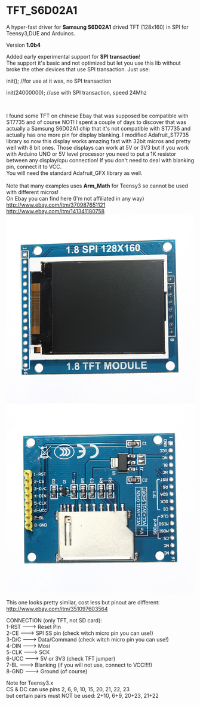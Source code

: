 TFT_S6D02A1
===========
A hyper-fast driver for <b>Samsung S6D02A1</b> drived TFT (128x160) in SPI for Teensy3,DUE and Arduinos.<br>

Version <b>1.0b4</b><br>

Added early experimental support for <b>SPI transaction</b>!<br>
The support it's basic and not optimized but let you use this lib without broke the other devices that use
SPI transaction. Just use:<br>

init(); //for use at it was, no SPI transaction<br>

init(24000000); //use with SPI transaction, speed 24Mhz<br>

<br>

I found some TFT on chinese Ebay that was supposed be compatible with ST7735 and of course NOT! I spent a couple of days to discover that was actually
a Samsung S6D02A1 chip that it's not compatible with ST7735 and actually has one more pin for display blanking.
I modified Adafruit_ST7735 library so now this display works amazing fast with 32bit micros and pretty well with 8 bit ones.
Those displays can work at 5V or 3V3 but if you work with Arduino UNO or 5V level processor you need to put a 1K resistor between
any display/cpu connection!
If you don't need to deal with blanking pin, connect it to VCC.
<br>
You will need the standard Adafruit_GFX library as well.<br>
<br>
Note that many examples uses <b>Arm_Math</b> for Teensy3 so cannot be used with different micros!<br>
On Ebay you can find here (I'm not affiliated in any way)<br>
http://www.ebay.com/itm/370987651121 <br>
http://www.ebay.com/itm/141341180758 <br>
![image](https://github.com/sumotoy/TFT_S6D02A1/blob/master/_documentation/d2.jpg "front")<br>
![image](https://github.com/sumotoy/TFT_S6D02A1/blob/master/_documentation/d1.jpg "back")<br>

This one looks pretty similar, cost less but pinout are different:<br>
http://www.ebay.com/itm/351097603564 <br>

CONNECTION (only TFT, not SD card):<br>
1-RST ---> Reset Pin<br>
2-CE  ---> SPI SS pin (check witch micro pin you can use!)<br>
3-D/C ---> Data/Command (check witch micro pin you can use!)<br>
4-DIN ---> Mosi<br>
5-CLK ---> SCK<br>
6-UCC ---> 5V or 3V3 (check TFT jumper)<br>
7-BL  ---> Blanking (if you will not use, connect to VCC!!!!)<br>
8-GND ---> Ground (of course)<br>

Note for Teensy3.x<br>
CS & DC can use pins 2, 6, 9, 10, 15, 20, 21, 22, 23<br>
but certain pairs must NOT be used: 2+10, 6+9, 20+23, 21+22<br>
